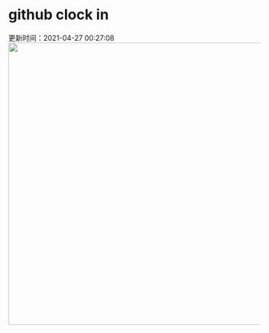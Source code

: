 # github clock in
更新时间：2021-04-27 00:27:08
 <img style="-webkit-user-select: none;margin: auto;cursor: zoom-in;" src="https://cn.bing.com/th?id=OHR.PrairieCrocus_ZH-CN8496150014_1920x1080.jpg&rf=LaDigue_1920x1080.jpg&pid=hp" width="1004" height="564"> 